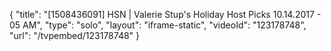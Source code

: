 {
    "title": "[1508436091] HSN | Valerie Stup's Holiday Host Picks 10.14.2017 - 05 AM",
    "type": "solo",
    "layout": "iframe-static",
    "videoId": "123178748",
    "url": "\/tvpembed\/123178748"
}